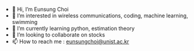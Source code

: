 - 👋 Hi, I’m Eunsung Choi
- 👀 I’m interested in wireless communications, coding, machine learning, swimming
- 🌱 I’m currently learning python, estimation theory
- 💞️ I’m looking to collaborate on stocks
- 📫 How to reach me : eunsungchoi@unist.ac.kr
